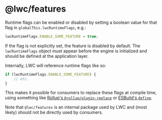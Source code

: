# @lwc/features

Runtime flags can be enabled or disabled by setting a boolean value for that
flag in `globalThis.lwcRuntimeFlags`, e.g.:

```js
lwcRuntimeFlags.ENABLE_SOME_FEATURE = true;
```

If the flag is not explicitly
set, the feature is disabled by default. The `lwcRuntimeFlags` object
must appear before the engine is initialized and should be defined at the
application layer.

Internally, LWC will reference runtime flags like so:

```js
if (lwcRuntimeFlags.ENABLE_SOME_FEATURE) {
    // etc.
}
```

This makes it possible for consumers to replace these flags at compile time, using something like [Rollup's `@rollup/plugin-replace`](https://www.npmjs.com/package/@rollup/plugin-replace) or [ESBuild's `define`](https://esbuild.github.io/api/#define).

Note that `@lwc/features` is an internal package used by LWC and (most likely) should not be directly used by consumers.
